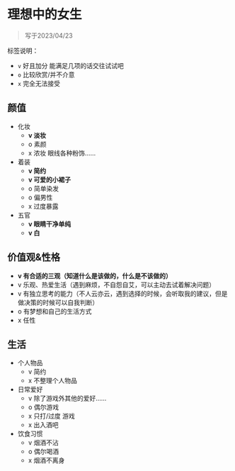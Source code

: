 # 理想中的女生

> 写于2023/04/23

标签说明：
* `v` 好且加分 能满足几项的话交往试试吧
* `o` 比较欣赏/并不介意
* `x` 完全无法接受

## 颜值

* 化妆
	* **v 淡妆**
	* o 素颜
	* x 浓妆 眼线各种粉饰……
* 着装
	* **v 简约**
	* **v 可爱的小裙子**
	* o 简单染发
	* o 偏男性
	* x 过度暴露
* 五官
	* **v 眼睛干净单纯**
	* **v 白**

## 价值观&性格

* **v 有合适的三观（知道什么是该做的，什么是不该做的）**
* v 乐观、热爱生活（遇到麻烦，不自怨自艾，可以主动去试着解决问题）
* v 有独立思考的能力（不人云亦云，遇到选择的时候，会听取我的建议，但是做决策的时候可以自我判断）
* o 有梦想和自己的生活方式
* x 任性

## 生活
* 个人物品
	* v 简约
	* x 不整理个人物品
* 日常爱好
	* v 除了游戏外其他的爱好……
	* o 偶尔游戏
	* x 只打/过度 游戏
	* x 出入酒吧
* 饮食习惯
	* v 烟酒不沾
	* o 偶尔喝酒
	* x 烟酒不离身



